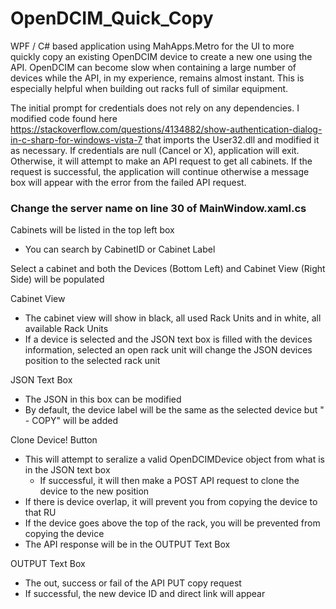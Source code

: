 # OpenDCIM_Quick_Copy
WPF / C# based application using MahApps.Metro for the UI to more quickly copy an existing OpenDCIM device to create a new one using the API. OpenDCIM can become slow when containing a large number of devices while the API, in my experience, remains almost instant. This is especially helpful when building out racks full of similar equipment.

The initial prompt for credentials does not rely on any dependencies. I modified code found here https://stackoverflow.com/questions/4134882/show-authentication-dialog-in-c-sharp-for-windows-vista-7 that imports the User32.dll and modified it as necessary. If credentials are null (Cancel or X), application will exit. Otherwise, it will attempt to make an API request to get all cabinets. If the request is successful, the application will continue otherwise a message box will appear with the error from the failed API request.


### Change the server name on line 30 of MainWindow.xaml.cs ###


Cabinets will be listed in the top left box
  - You can search by CabinetID or Cabinet Label

Select a cabinet and both the Devices (Bottom Left) and Cabinet View (Right Side) will be populated

Cabinet View
  - The cabinet view will show in black, all used Rack Units and in white, all available Rack Units
  - If a device is selected and the JSON text box is filled with the devices information, selected an open rack unit will change the JSON devices position to the selected rack unit

JSON Text Box
  - The JSON in this box can be modified
  - By default, the device label will be the same as the selected device but " - COPY" will be added

Clone Device! Button
  - This will attempt to seralize a valid OpenDCIMDevice object from what is in the JSON text box
    - If successful, it will then make a POST API request to clone the device to the new position
  - If there is device overlap, it will prevent you from copying the device to that RU
  - If the device goes above the top of the rack, you will be prevented from copying the device
  - The API response will be in the OUTPUT Text Box

OUTPUT Text Box
  - The out, success or fail of the API PUT copy request
  - If successful, the new device ID and direct link will appear



